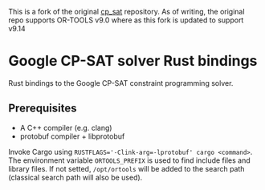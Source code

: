 This is a fork of the original [cp_sat](https://github.com/KardinalAI/cp_sat) repository. As of writing, the original repo supports OR-TOOLS v9.0 where as this fork is updated to support v9.14

# Google CP-SAT solver Rust bindings

Rust bindings to the Google CP-SAT constraint programming solver.

## Prerequisites
- A C++ compiler (e.g. clang)
- protobuf compiler + libprotobuf

Invoke Cargo using `RUSTFLAGS='-Clink-arg=-lprotobuf' cargo <command>`.
The environment variable `ORTOOLS_PREFIX` is used to find include files and library files. If not setted, `/opt/ortools` will be added to the search path (classical search path will also be used).
